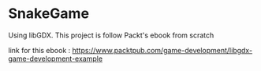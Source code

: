 # SnakeGame
Using libGDX.
This project is follow Packt's ebook from scratch

link for this ebook : https://www.packtpub.com/game-development/libgdx-game-development-example
